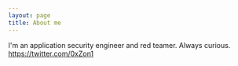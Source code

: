 ```yaml
---
layout: page
title: About me
---
```

I'm an application security engineer and red teamer. Always curious.
https://twitter.com/0xZon1
